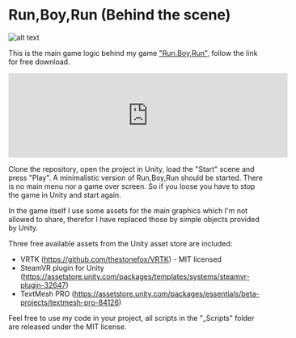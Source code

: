 # Run,Boy,Run (Behind the scene)
![alt text](https://img.itch.zone/aW1nLzEyMzgzMDYucG5n/original/JOw58%2F.png "Banner of Run,Boy,Run")

This is the main game logic behind my game ["Run.Boy,Run"](https://devplayrepeat.itch.io/runboyrun), follow the link for free download.

<iframe frameborder="0" src="https://itch.io/embed/257509?linkback=true" width="552" height="167"></iframe>

Clone the repository, open the project in Unity, load the "Start" scene and press "Play". A minimalistic version of Run,Boy,Run should be started. There is no main menu nor a game over screen. So if you loose you have to stop the game in Unity and start again. 

In the game itself I use some assets for the main graphics which I'm not allowed to share, therefor I have replaced those by simple objects provided by Unity.

Three free available assets from the Unity asset store are included:
* VRTK (https://github.com/thestonefox/VRTK) - MIT licensed
* SteamVR plugin for Unity (https://assetstore.unity.com/packages/templates/systems/steamvr-plugin-32647)
* TextMesh PRO (https://assetstore.unity.com/packages/essentials/beta-projects/textmesh-pro-84126)

Feel free to use my code in your project, all scripts in the "_Scripts" folder are released under the MIT license.
